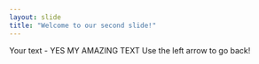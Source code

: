```yaml
---
layout: slide
title: "Welcome to our second slide!"
---
```

Your text - YES MY AMAZING TEXT
Use the left arrow to go back!
